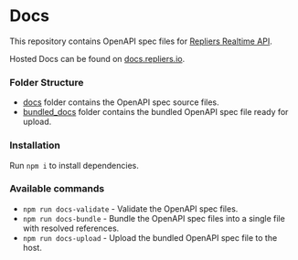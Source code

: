 # Docs

This repository contains OpenAPI spec files for [Repliers Realtime API](https://repliers.com/).

Hosted Docs can be found on [docs.repliers.io](https://docs.repliers.io).

### Folder Structure

- [docs](docs/) folder contains the OpenAPI spec source files.
- [bundled_docs](bundled_docs/) folder contains the bundled OpenAPI spec file ready for upload.

### Installation

Run `npm i` to install dependencies.

### Available commands

- `npm run docs-validate` - Validate the OpenAPI spec files.
- `npm run docs-bundle` - Bundle the OpenAPI spec files into a single file with resolved references.
- `npm run docs-upload` - Upload the bundled OpenAPI spec file to the host.
